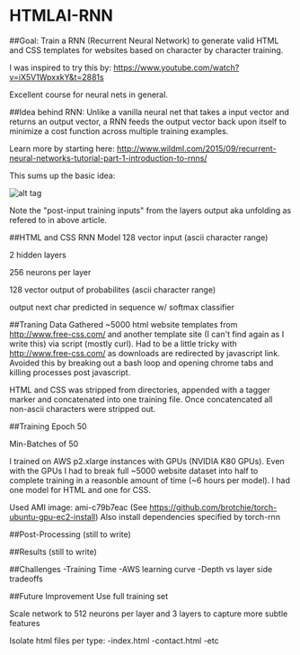 # HTMLAI-RNN
##Goal:
Train a RNN (Recurrent Neural Network) to generate valid HTML and CSS templates for websites based on character by character training.

I was inspired to try this by:
https://www.youtube.com/watch?v=iX5V1WpxxkY&t=2881s

Excellent course for neural nets in general.

##Idea behind RNN:
Unlike a vanilla neural net that takes a input vector and returns an output vector, a RNN feeds the output vector back upon itself to minimize a cost function across multiple training examples.

Learn more by starting here:
http://www.wildml.com/2015/09/recurrent-neural-networks-tutorial-part-1-introduction-to-rnns/

This sums up the basic idea:

![alt tag](http://d3kbpzbmcynnmx.cloudfront.net/wp-content/uploads/2015/09/bidirectional-rnn-300x196.png)

Note the "post-input training inputs" from the layers output aka unfolding as refered to in above article.


##HTML and CSS RNN Model
128 vector input (ascii character range)

2 hidden layers

256 neurons per layer

128 vector output of probabilites (ascii character range)

output next char predicted in sequence w/ softmax classifier

##Traning Data
Gathered ~5000 html website templates from http://www.free-css.com/ and another template site (I can't find again as I write this) via script (mostly curl). Had to be a little tricky with http://www.free-css.com/ as downloads are redirected by javascript link. Avoided this by breaking out a bash loop and opening chrome tabs and killing processes post javascript.

HTML and CSS was stripped from directories, appended with a tagger marker and concatenated into one training file.
Once concatencated all non-ascii characters were stripped out.

##Training
Epoch 50

Min-Batches of 50

I trained on AWS p2.xlarge instances with GPUs (NVIDIA K80 GPUs). Even with the GPUs I had to break full ~5000 website dataset into half to complete training in a reasonble amount of time (~6 hours per model). I had one model for HTML and one for CSS.

Used AMI image: ami-c79b7eac (See https://github.com/brotchie/torch-ubuntu-gpu-ec2-install)
Also install dependencies specified by torch-rnn

##Post-Processing
(still to write)

##Results
(still to write)

##Challenges
-Training Time
-AWS learning curve
-Depth vs layer side tradeoffs

##Future Improvement
Use full training set

Scale network to 512 neurons per layer and 3 layers to capture more subtle features

Isolate html files per type:
-index.html
-contact.html
-etc


